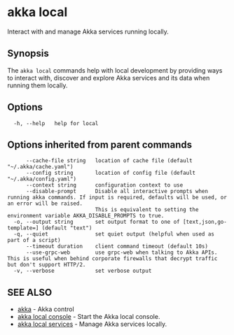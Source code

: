 # akka local

Interact with and manage Akka services running locally.

## Synopsis

The `akka local` commands help with local development by providing ways to interact with, discover and  explore Akka services and its data when running them locally.

## Options

```
  -h, --help   help for local
```

## Options inherited from parent commands

```
      --cache-file string   location of cache file (default "~/.akka/cache.yaml")
      --config string       location of config file (default "~/.akka/config.yaml")
      --context string      configuration context to use
      --disable-prompt      Disable all interactive prompts when running akka commands. If input is required, defaults will be used, or an error will be raised.
                            This is equivalent to setting the environment variable AKKA_DISABLE_PROMPTS to true.
  -o, --output string       set output format to one of [text,json,go-template=] (default "text")
  -q, --quiet               set quiet output (helpful when used as part of a script)
      --timeout duration    client command timeout (default 10s)
      --use-grpc-web        use grpc-web when talking to Akka APIs. This is useful when behind corporate firewalls that decrypt traffic but don't support HTTP/2.
  -v, --verbose             set verbose output
```

## SEE ALSO

* [akka](akka.html)	 - Akka control
* [akka local console](akka_local_console.html)	 - Start the Akka local console.
* [akka local services](akka_local_services.html)	 - Manage Akka services locally.
